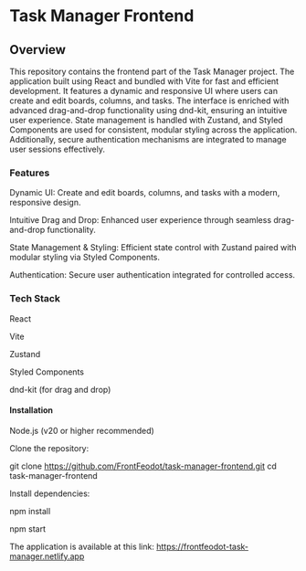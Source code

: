 # Task Manager Frontend

## Overview

This repository contains the frontend part of the Task Manager project. The application built using React and bundled with Vite for fast and efficient development. It features a dynamic and responsive UI where users can create and edit boards, columns, and tasks. The interface is enriched with advanced drag-and-drop functionality using dnd-kit, ensuring an intuitive user experience. State management is handled with Zustand, and Styled Components are used for consistent, modular styling across the application. Additionally, secure authentication mechanisms are integrated to manage user sessions effectively.

### Features

Dynamic UI: Create and edit boards, columns, and tasks with a modern, responsive design.

Intuitive Drag and Drop: Enhanced user experience through seamless drag-and-drop functionality.

State Management & Styling: Efficient state control with Zustand paired with modular styling via Styled Components.

Authentication: Secure user authentication integrated for controlled access.

### Tech Stack

React

Vite

Zustand

Styled Components

dnd-kit (for drag and drop)

#### Installation

Node.js (v20 or higher recommended)

Clone the repository:

git clone https://github.com/FrontFeodot/task-manager-frontend.git
cd task-manager-frontend

Install dependencies:

npm install

npm start

The application is available at this link: https://frontfeodot-task-manager.netlify.app